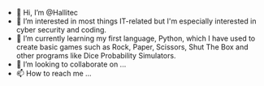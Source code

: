 - 👋 Hi, I’m @Hallitec
- 👀 I’m interested in most things IT-related but I'm especially interested in cyber security and coding.
- 🌱 I’m currently learning my first language, Python, which I have used to create basic games such as Rock, Paper, Scissors, Shut The Box and other programs like Dice Probability Simulators. 
- 💞️ I’m looking to collaborate on ...
- 📫 How to reach me ...

<!---
Hallitec/Hallitec is a ✨ special ✨ repository because its `README.md` (this file) appears on your GitHub profile.
You can click the Preview link to take a look at your changes.
--->
